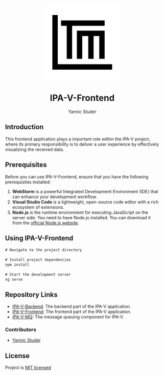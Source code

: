 <p align="center">
   <img align="center" src="./src/assets/logo.svg" height="250px">
</p>
<h1 align="center">
   IPA-V-Frontend
</h1>
<p align="center">
   Yannic Studer
</p>


## Introduction

This frontend application plays a important role within the IPA-V project, where its primary responsibility is to deliver a user experience by effectively visualizing the received data.

## Prerequisites

Before you can use IPA-V-Frontend, ensure that you have the following prerequisites installed:

1. **WebStorm** is a powerful Integrated Development Environment (IDE) that can enhance your development workflow.
2. **Visual Studio Code** is a lightweight, open-source code editor with a rich ecosystem of extensions.
3. **Node.js** is the runtime environment for executing JavaScript on the server side. You need to have Node.js installed. You can download it from the [official Node.js website](https://nodejs.org/en).

## Using IPA-V-Frontend

```
# Navigate to the project directory

# Install project dependencies
npm install

# Start the development server
ng serve
```

## Repository Links

- [IPA-V-Backend](https://github.com/FireNick44/IPA-V-Backend): The backend part of the IPA-V application.
- [IPA-V-Frontend](https://github.com/FireNick44/IPA-V-Frontend): The frontend part of the IPA-V application.
- [IPA-V-MQ](https://github.com/FireNick44/IPA-V-MQ): The message queuing component for IPA-V.

### Contributors

- [Yannic Studer](https://github.com/FireNick44)


## License
Project is [MIT licensed](./LICENSE)

